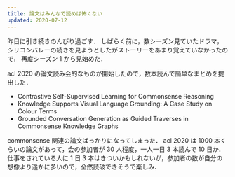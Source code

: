 ```yaml
---
title: 論文はみんなで読めば怖くない
updated: 2020-07-12
---
```


昨日に引き続きのんびり過ごす．
しばらく前に，数シーズン見ていたドラマ，シリコンバレーの続きを見ようとしたがストーリーをあまり覚えていなかったので，
再度シーズン 1 から見始めた．

acl 2020 の論文読み会的なものが開始したので，数本読んで簡単なまとめを提出した．

- Contrastive Self-Supervised Learning for Commonsense Reasoning
- Knowledge Supports Visual Language Grounding: A Case Study on Colour Terms
- Grounded Conversation Generation as Guided Traverses in Commonsense Knowledge Graphs

commonsense 関連の論文ばっかりになってしまった．
acl 2020 は 1000 本くらいの論文があって，会の参加者が 30 人程度，一人一日 3 本読んで 10 日か．
仕事をされている人に 1 日 3 本はきついかもしれないが，参加者の数が自分の想像より遥かに多いので，全然読破できそうで楽しみ．
